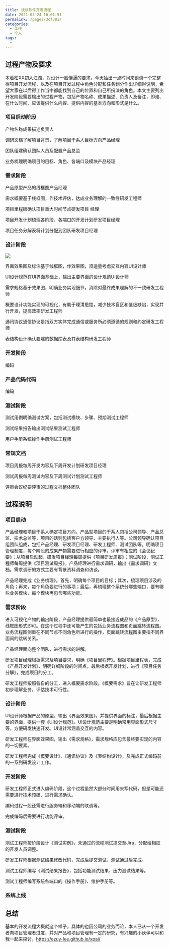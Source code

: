 ```yaml
---
title: 浅谈软件开发流程
date: 2021-03-24 16:01:51
permalink: /pages/3cf381/
categories:
  - 工作
  - 个人
tags:
  - 
---
```

## 过程产物及要求

本着柏XX初入江湖，对设计一脸懵逼的要求，今天抽出一点时间来谈谈一个完整得项目开发流程，以及在项目开发过程中角色分配和任务划分作出详细得说明，希望大家在以后得工作当中都能找到自己的位置和自己所扮演的角色。本文主要列出开发阶段需要输出的过程产物，包括产物名称、成果描述、负责人及备注，即谁、在什么时间、应该提供什么内容、提供内容的基本方向和形式是什么。

### 项目启动阶段

产物名称成果描述负责人

调研文档了解项目背景，了解项目干系人目标方向产品经理

团队组建确认团队人员及配置产品总监

业务梳理明确项目的目标、角色、各端口及模块产品经理

### 需求阶段

产品原型产品的线框图产品经理

需求概要基于线框图，作技术评估，达成业务理解的一致性研发工程师

项目里程碑确认项目重大时间节点研发项目 经理

项目开发计划梳理各阶段、各端口的开发计划研发项目经理

项目任务分解表将计划分配到团队研发项目经理

### 设计阶段



![](https://cdn.jsdelivr.net/gh/Ezuy-Lee/RainzeDrawingBed/media/UI%E6%B5%81%E7%A8%8B%E8%A7%84%E8%8C%83.jpg)





界面效果图及标注基于线框图，作效果图，须适量考虑交互内容UI设计师

UI设计规范在UI界面基础上，输出主要界面的设计规范UI设计师

需求规格基于效果图，明确业务实现细节，消除对最终成果理解的不一致研发工程师

概要设计功能实现的可视化，有助于理清思路，减少技术盲区和低级缺陷，实现并行开发，提高效率研发工程师

通讯协议通信协议是指双方实体完成通信或服务所必须遵循的规则和约定研发工程师

表结构设计确认要建的数据库表及其表结构研发工程师

### 开发阶段

编码

### 产品代码代码

编码

### 测试阶段

测试用例明确测试方案，包括测试模块、步骤、预期测试工程师

测试结果报告输出测试结果测试工程师

用户手册系统操作手册测试工程师

### 常规文档

项目周报每周开发内容及下周开发计划研发项目经理

测试周报每周测试内容及下周测试计划测试工程师

评审会议纪要评审的过程文档整体团队



## 过程说明

### 项目启动

产品经理和项目干系人确定项目方向，产品型项目的干系人包括公司领导、产品总监、技术总监等，项目的话则包括客户方领导、主要执行人等。公司领导确认项目组团队组成，包括产品经理、研发项目经理、研发工程师、测试团队等。明确项目管理制度，每个阶段的成果产物需要进行相应的评审，评审有相应的《会议纪要》；从项目启动起，研发项目经理每周提供《项目研发周报》；测试阶段，测试工程师每周提供《项目测试周报》。产品经理进行需求调研，输出《需求调研》文档。需求调研的方式主要有背景资料调查和访谈。

产品经理完成《业务梳理》。首先，明确每个项目的目标；其次，梳理项目涉及的角色；再来，每个角色要进行的事项；最后，再梳理整个系统分哪些端口，要有哪些业务模块，每个模块再包含哪些功能。

### 需求阶段

进入可视化产物的输出阶段，产品经理提供最简单也最接近成品的《产品原型》，线框图形式即可。在这个过程中还可能产生的包括业务流程图和页面跳转流程图。业务流程图侧重在不同节点不同角色所进行的操作，页面跳转流程图主要指不同界面间的跳转关系。

产品经理面向整个团队，进行需求的讲解。

研发项目经理根据需求及项目要求，明确《项目里程碑》。根据项目里程表，完成《产品开发计划》，明确详细阶段的时间点，最后根据开发计划，进行《项目任务分解》，完成项目的分工。

研发工程师按照各自的分工，进入概要需求阶段。《概要需求》旨在让研发工程师初步理解业务，评估技术可行性。

### 设计阶段

UI设计师根据产品的原型，输出《界面效果图》，并提供界面的标注，最后根据主要的界面，提供一套《UI设计规范》。UI设计规范主要是明确常用界面形式尺寸等，方便研发快速开发。UI设计常涵盖交互的内容。

研发工程师在界面效果图，输出《需求规格》，需求规格应包含最终要实现的内容的一切要素。

研发工程师完成《概要设计》、《通讯协议》及《表结构设计》，及完成正式编码前的一系列研发设计工作。

### 开发阶段

研发工程师正式进入编码阶段，这个过程虽然大部分时间用来写代码，但是可能还需要进行技术预研、进行需求确认。

编码过程一般还需进行服务端和移动端的联调等。

完成编码后需要进行功能评审。

### 测试阶段

测试工程师按阶段设计《测试实例》，未通过的流程测试提交至Jira，分配给相应的开发人员调整。

研发工程师根据测试结果修改代码，完成后提交测试，测试通过后完成。

测试工程师编写《测试结果报告》，包括功能测试结果、压力测试结果等。

测试工程师编写系统各端口的《操作手册》、维护手册等。

### 系统上线



## 总结

基本的开发流程大概就这个样子，具体的也因公司的业务而论，本人已从一个开发者向项目管理者过度，并对产品和项目管理有一定的研究，有兴趣的小伙伴可以和我一起来探讨。https://ezuy-lee.github.io/xpai/

